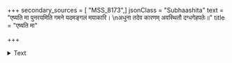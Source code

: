 +++
secondary_sources = [ "MSS_8173",]
jsonClass = "Subhaashita"
text = "एष्यति मा पुनरयमिति गमने यदमङ्गलं मयाकारि।  \nअधुना तदेव कारणम् अवस्थितौ दग्धगेहपतेः॥"
title = "एष्यति मा"

+++

<details><summary>Text</summary>

एष्यति मा पुनरयमिति गमने यदमङ्गलं मयाकारि।  
अधुना तदेव कारणम् अवस्थितौ दग्धगेहपतेः॥
</details>
